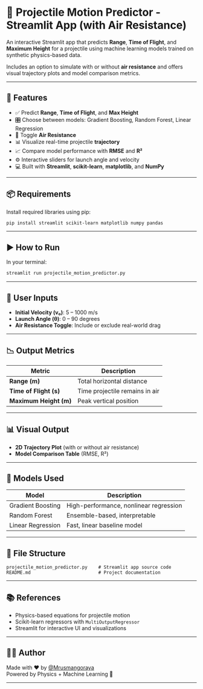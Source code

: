 # 🚀 Projectile Motion Predictor - Streamlit App (with Air Resistance)

An interactive Streamlit app that predicts **Range**, **Time of Flight**, and **Maximum Height** for a projectile using machine learning models trained on synthetic physics-based data.

Includes an option to simulate with or without **air resistance** and offers visual trajectory plots and model comparison metrics.

---

## 🧪 Features

- ✅ Predict **Range**, **Time of Flight**, and **Max Height**
- 🎛️ Choose between models: Gradient Boosting, Random Forest, Linear Regression
- 🔄 Toggle **Air Resistance**
- 📊 Visualize real-time projectile **trajectory**
- 📈 Compare model performance with **RMSE** and **R²**
- ⚙️ Interactive sliders for launch angle and velocity
- 💻 Built with **Streamlit**, **scikit-learn**, **matplotlib**, and **NumPy**

---

## 📦 Requirements

Install required libraries using pip:

```bash
pip install streamlit scikit-learn matplotlib numpy pandas
```

---

## ▶️ How to Run

In your terminal:

```bash
streamlit run projectile_motion_predictor.py
```

---

## 📌 User Inputs

- **Initial Velocity (v₀)**: 5 – 1000 m/s
- **Launch Angle (θ)**: 0 – 90 degrees
- **Air Resistance Toggle**: Include or exclude real-world drag

---

## 📉 Output Metrics

| Metric               | Description                          |
|----------------------|--------------------------------------|
| **Range (m)**        | Total horizontal distance            |
| **Time of Flight (s)** | Time projectile remains in air     |
| **Maximum Height (m)**| Peak vertical position              |

---

## 📊 Visual Output

- **2D Trajectory Plot** (with or without air resistance)
- **Model Comparison Table** (RMSE, R²)

---

## 🧠 Models Used

| Model               | Description                                 |
|---------------------|---------------------------------------------|
| Gradient Boosting   | High-performance, nonlinear regression      |
| Random Forest       | Ensemble-based, interpretable               |
| Linear Regression   | Fast, linear baseline model                 |

---

## 📁 File Structure

```
projectile_motion_predictor.py    # Streamlit app source code
README.md                         # Project documentation
```

---

## 📚 References

- Physics-based equations for projectile motion
- Scikit-learn regressors with `MultiOutputRegressor`
- Streamlit for interactive UI and visualizations

---

## 👨‍💻 Author

Made with ❤️ by [@Mrusmangoraya](https://github.com/Mrusmangoraya)  
Powered by Physics + Machine Learning 🤝

---
